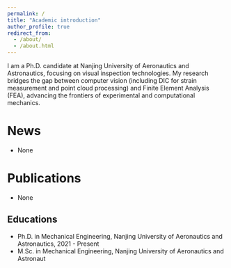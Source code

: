 ```yaml
---
permalink: /
title: "Academic introduction"
author_profile: true
redirect_from: 
  - /about/
  - /about.html
---
```


I am a Ph.D. candidate at Nanjing University of Aeronautics and Astronautics, focusing on visual inspection technologies. My research bridges the gap between computer vision (including DIC for strain measurement and point cloud processing) and Finite Element Analysis (FEA), advancing the frontiers of experimental and computational mechanics.


News
======
- None

Publications
=====
- None

Educations
------
- Ph.D. in Mechanical Engineering, Nanjing University of Aeronautics and Astronautics, 2021 - Present
- M.Sc. in Mechanical Engineering, Nanjing University of Aeronautics and Astronaut